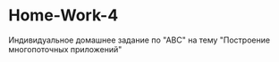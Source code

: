 # Home-Work-4
Индивидуальное домашнее задание по "АВС" на тему "Построение многопоточных приложений"
